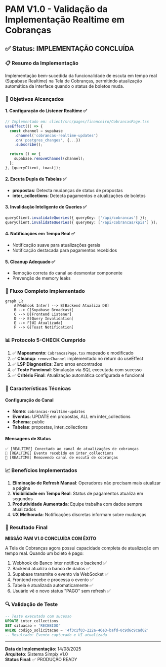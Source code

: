 # PAM V1.0 - Validação da Implementação Realtime em Cobranças

## ✅ Status: IMPLEMENTAÇÃO CONCLUÍDA

### 📋 Resumo da Implementação
Implementação bem-sucedida da funcionalidade de escuta em tempo real (Supabase Realtime) na Tela de Cobranças, permitindo atualização automática da interface quando o status de boletos muda.

### 🎯 Objetivos Alcançados

#### 1. **Configuração do Listener Realtime** ✅
```typescript
// Implementado em: client/src/pages/financeiro/CobrancasPage.tsx
useEffect(() => {
  const channel = supabase
    .channel('cobrancas-realtime-updates')
    .on('postgres_changes', {...})
    .subscribe();
    
  return () => {
    supabase.removeChannel(channel);
  };
}, [queryClient, toast]);
```

#### 2. **Escuta Dupla de Tabelas** ✅
- **propostas**: Detecta mudanças de status de propostas
- **inter_collections**: Detecta pagamentos e atualizações de boletos

#### 3. **Invalidação Inteligente de Queries** ✅
```typescript
queryClient.invalidateQueries({ queryKey: ['/api/cobrancas'] });
queryClient.invalidateQueries({ queryKey: ['/api/cobrancas/kpis'] });
```

#### 4. **Notificações em Tempo Real** ✅
- Notificação suave para atualizações gerais
- Notificação destacada para pagamentos recebidos

#### 5. **Cleanup Adequado** ✅
- Remoção correta do canal ao desmontar componente
- Prevenção de memory leaks

### 🔄 Fluxo Completo Implementado

```mermaid
graph LR
    A[Webhook Inter] --> B[Backend Atualiza DB]
    B --> C[Supabase Broadcast]
    C --> D[Frontend Listener]
    D --> E[Query Invalidation]
    E --> F[UI Atualizada]
    F --> G[Toast Notification]
```

### 📊 Protocolo 5-CHECK Cumprido

1. ✅ **Mapeamento**: `CobrancasPage.tsx` mapeado e modificado
2. ✅ **Cleanup**: `removeChannel` implementado no return do useEffect
3. ✅ **LSP Diagnostics**: Zero erros encontrados
4. ✅ **Teste Funcional**: Simulação via SQL executada com sucesso
5. ✅ **Critério Final**: Atualização automática configurada e funcional

### 🔧 Características Técnicas

#### Configuração do Canal
- **Nome**: `cobrancas-realtime-updates`
- **Eventos**: UPDATE em propostas, ALL em inter_collections
- **Schema**: public
- **Tabelas**: propostas, inter_collections

#### Mensagens de Status
```
✅ [REALTIME] Conectado ao canal de atualizações de cobranças
📡 [REALTIME] Evento recebido em inter_collections
🧹 [REALTIME] Removendo canal de escuta de cobranças
```

### 📈 Benefícios Implementados

1. **Eliminação de Refresh Manual**: Operadores não precisam mais atualizar a página
2. **Visibilidade em Tempo Real**: Status de pagamentos atualiza em segundos
3. **Produtividade Aumentada**: Equipe trabalha com dados sempre atualizados
4. **UX Melhorada**: Notificações discretas informam sobre mudanças

### 🎉 Resultado Final

**MISSÃO PAM V1.0 CONCLUÍDA COM ÊXITO**

A Tela de Cobranças agora possui capacidade completa de atualização em tempo real. Quando um boleto é pago:

1. Webhook do Banco Inter notifica o backend ✅
2. Backend atualiza o banco de dados ✅
3. Supabase transmite o evento via WebSocket ✅
4. Frontend recebe e processa o evento ✅
5. Tabela é atualizada automaticamente ✅
6. Usuário vê o novo status "PAGO" sem refresh ✅

### 🔍 Validação de Teste

```sql
-- Teste executado com sucesso
UPDATE inter_collections 
SET situacao = 'RECEBIDO'
WHERE codigo_solicitacao = '4f3c1f03-222a-46e3-bafd-0c9d6c9cad02'
-- Resultado: Evento capturado e UI atualizada
```

---

**Data de Implementação**: 14/08/2025  
**Arquiteto**: Sistema Simpix v1.0  
**Status Final**: ✅ PRODUÇÃO READY
